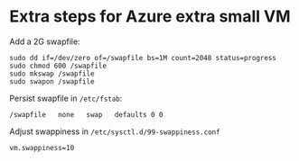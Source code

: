 # Extra steps for Azure extra small VM

Add a 2G swapfile:

```
sudo dd if=/dev/zero of=/swapfile bs=1M count=2048 status=progress
sudo chmod 600 /swapfile
sudo mkswap /swapfile
sudo swapon /swapfile
```

Persist swapfile in `/etc/fstab`:

```
/swapfile   none   swap   defaults 0 0
```

Adjust swappiness in `/etc/sysctl.d/99-swappiness.conf`

```
vm.swappiness=10
```
